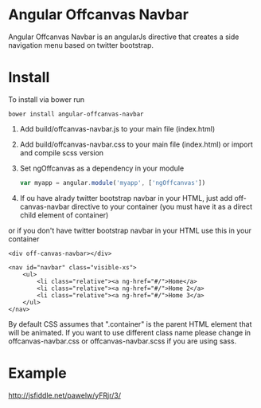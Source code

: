 Angular Offcanvas Navbar
========================

Angular Offcanvas Navbar is an angularJs directive that creates a side navigation menu based on twitter bootstrap. 

Install
========================
To install via bower run

	bower install angular-offcanvas-navbar

1. Add build/offcanvas-navbar.js to your main file (index.html)
2. Add build/offcanvas-navbar.css to your main file (index.html) or import and compile scss version
2. Set ngOffcanvas as a dependency in your module

	```javascript
	var myapp = angular.module('myapp', ['ngOffcanvas'])
	```	
	
3. If ou have alrady twitter bootstrap navbar in your HTML, just add off-canvas-navbar directive to your container (you must have it as a direct child element of container)

	<div off-canvas-navbar></div>
	
or if you don't have twitter bootstrap navbar in your HTML use this in your container

	<div off-canvas-navbar></div>
	
	<nav id="navbar" class="visible-xs">
		<ul>
			<li class="relative"><a ng-href="#/">Home</a>
			<li class="relative"><a ng-href="#/">Home 2</a>
			<li class="relative"><a ng-href="#/">Home 3</a>
		</ul>
	</nav>
	
By default CSS assumes that ".container" is the parent HTML element that will be animated. If you want to use different class name please change in offcanvas-navbar.css or offcanvas-navbar.scss if you are using sass.

Example
========================
http://jsfiddle.net/pawelw/yFRjr/3/

